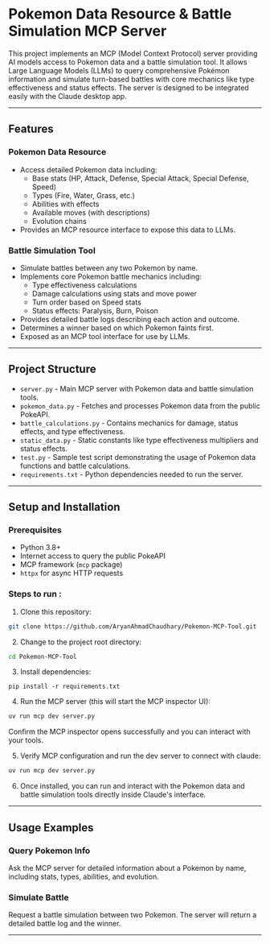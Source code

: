 # Pokemon Data Resource & Battle Simulation MCP Server

This project implements an MCP (Model Context Protocol) server providing AI models access to Pokemon data and a battle simulation tool. It allows Large Language Models (LLMs) to query comprehensive Pokémon information and simulate turn-based battles with core mechanics like type effectiveness and status effects. The server is designed to be integrated easily with the Claude desktop app.

---

## Features

### Pokemon Data Resource
- Access detailed Pokemon data including:
  - Base stats (HP, Attack, Defense, Special Attack, Special Defense, Speed)
  - Types (Fire, Water, Grass, etc.)
  - Abilities with effects
  - Available moves (with descriptions)
  - Evolution chains
- Provides an MCP resource interface to expose this data to LLMs.

### Battle Simulation Tool
- Simulate battles between any two Pokemon by name.
- Implements core Pokemon battle mechanics including:
  - Type effectiveness calculations
  - Damage calculations using stats and move power
  - Turn order based on Speed stats
  - Status effects: Paralysis, Burn, Poison
- Provides detailed battle logs describing each action and outcome.
- Determines a winner based on which Pokemon faints first.
- Exposed as an MCP tool interface for use by LLMs.

---

## Project Structure

- `server.py` - Main MCP server with Pokemon data and battle simulation tools.
- `pokemon_data.py` - Fetches and processes Pokemon data from the public PokeAPI.
- `battle_calculations.py` - Contains mechanics for damage, status effects, and type effectiveness.
- `static_data.py` - Static constants like type effectiveness multipliers and status effects.
- `test.py` - Sample test script demonstrating the usage of Pokemon data functions and battle calculations.
- `requirements.txt` - Python dependencies needed to run the server.

---

## Setup and Installation

### Prerequisites
- Python 3.8+
- Internet access to query the public PokeAPI
- MCP framework (`mcp` package)
- `httpx` for async HTTP requests

### Steps to run :
1. Clone this repository:
```bash
git clone https://github.com/AryanAhmadChaudhary/Pokemon-MCP-Tool.git
```

2. Change to the project root directory:
```bash
cd Pokemon-MCP-Tool
```

3. Install dependencies:
```bsh
pip install -r requirements.txt
```
4. Run the MCP server (this will start the MCP inspector UI):
```bash
uv run mcp dev server.py
```
Confirm the MCP inspector opens successfully and you can interact with your tools.

5. Verify MCP configuration and run the dev server to connect with claude:
```bash 
uv run mcp dev server.py
```
6. Once installed, you can run and interact with the Pokemon data and battle simulation tools directly inside Claude's interface.

---

## Usage Examples

### Query Pokemon Info
Ask the MCP server for detailed information about a Pokemon by name, including stats, types, abilities, and evolution.

### Simulate Battle
Request a battle simulation between two Pokemon. The server will return a detailed battle log and the winner.

---
